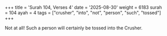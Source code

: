 +++
title = 'Surah 104, Verses 4'
date = '2025-08-30'
weight = 6183
surah = 104
ayah = 4
tags = ["crusher", "into", "not", "person", "such", "tossed"]
+++

Not at all! Such a person will certainly be tossed into the Crusher.